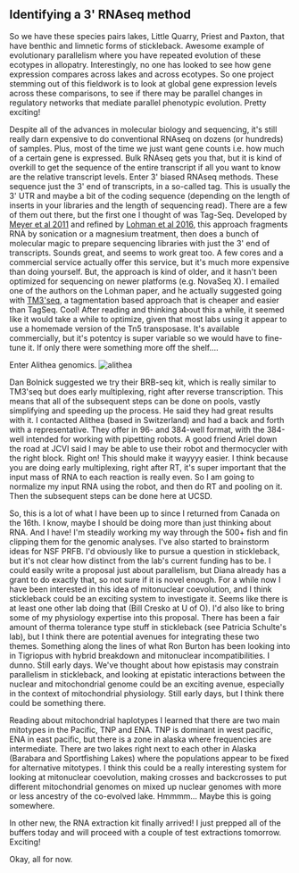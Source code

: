 ## Identifying a 3' RNAseq method

So we have these species pairs lakes, Little Quarry, Priest and Paxton, that have benthic and limnetic forms of stickleback. Awesome example of evolutionary parallelism where you have repeated 
evolution of these ecotypes in allopatry. Interestingly, no one has looked to see how gene expression compares across lakes and across ecotypes. So one project stemming out of this fieldwork is to 
look at global gene expression levels across these comparisons, to see if there may be parallel changes in regulatory networks that mediate parallel phenotypic evolution. Pretty exciting!

Despite all of the advances in molecular biology and sequencing, it's still really darn expensive to do conventional RNAseq on dozens (or hundreds) of samples. Plus, most of the time we just want 
gene counts i.e. how much of a certain gene is expressed. Bulk RNAseq gets you that, but it is kind of overkill to get the sequence of the entire transcript if all you want to know are the relative 
transcript levels. Enter 3' biased RNAseq methods. These sequence just the 3' end of transcripts, in a so-called tag. This is usually the 3' UTR and maybe a bit of the coding sequence (depending on 
the length of inserts in your libraries and the length of sequencing read). There are a few of them out there, but the first one I thought of was Tag-Seq. Developed by [Meyer et al 
2011](https://onlinelibrary.wiley.com/doi/10.1111/j.1365-294X.2011.05205.x) and refined 
by [Lohman et al 2016](https://onlinelibrary.wiley.com/doi/full/10.1111/1755-0998.12529), this approach fragments RNA by sonication or a magnesium treatment, then does a bunch of molecular magic to 
prepare sequencing libraries with just the 3' end of transcripts. Sounds great, and seems to work great too. A few cores and a commercial service actually offer this service, but it's much more 
expensive than doing yourself. But, the approach is kind of older, and it hasn't been optimized for sequencing on newer platforms (e.g. NovaSeq X). I emailed one of the authors on the Lohman paper, 
and he actually suggested going with [TM3'seq](https://academic.oup.com/g3journal/article/10/1/143/6020296), a tagmentation based approach that is cheaper and easier than TagSeq. Cool! After reading 
and thinking about this a while, it seemed like it would take a while to optimize, given that most labs using it appear to use a homemade version of the Tn5 transposase. It's available commercially, 
but it's potentcy is super variable so we would have to fine-tune it. If only there were something more off the shelf....

Enter Alithea genomics. 
![alithea](https://www.biomol.com/media/image/51/cd/58/Alithea_Genomics_Logo_200x200.png) 

Dan Bolnick suggested we try their BRB-seq kit, which is really similar to TM3'seq but does early multiplexing, right after reverse transcription. This means that all of the 
subsequent steps can be done on pools, vastly simplifying and speeding up the process. He said they had great results with it. I contacted Alithea (based in Switzerland) and had a back and forth 
with a representative. They offer in 96- and 384-well format, with the 384-well intended for working with pipetting robots. A good friend Ariel down the road at JCVI said I may be able to use their 
robot and thermocycler with the right block. Right on! This should make it wayyyy easier. I think because you are doing early multiplexing, right after RT, it's super important that the input mass 
of RNA to each reaction is really even. So I am going to normalize my input RNA using the robot, and then do RT and pooling on it. Then the subsequent steps can be done here at UCSD. 

So, this is a lot of what I have been up to since I returned from Canada on the 16th. I know, maybe I should be doing more than just thinking about RNA. And I have! I'm steadily working my way 
through the 500+ fish and fin clipping them for the genomic analyses. I've also started to brainstorm ideas for NSF PRFB. I'd obviously like to pursue a question in stickleback, but it's not clear 
how distinct from the lab's current funding has to be. I could easily write a proposal just about parallelism, but Diana already has a grant to do exactly that, so not sure if it is novel enough. 
For a while now I have been interested in this idea of mitonuclear coevolution, and I think stickleback could be an exciting system to investigate it. Seems like there is at least one other lab 
doing that (Bill Cresko at U of O). I'd also like to bring some of my physiology expertise into this proposal. There has been a fair amount of therma tolerance type stuff in stickleback (see 
Patricia Schulte's lab), but I think there are potential avenues for integrating these two themes. Something along the lines of what Ron Burton has been looking into in Tigriopus with hybrid 
breakdown and mitonuclear incompatibilities. I dunno. Still early days. We've thought about how epistasis may constrain parallelism in stickleback, and looking at epistatic interactions between the 
nuclear and mitochondrial genome could be an exciting avenue, especially in the context of mitochondrial physiology. Still early days, but I think there could be something there.

Reading about mitochondrial haplotypes I learned that there are two main mitotypes in the Pacific, TNP and ENA. TNP is dominant in west pacific, ENA in east pacific, but there is a zone in alaska 
where frequencies are intermediate. There are two lakes right next to each other in Alaska (Barabara and Sportfishing Lakes) where the populations appear to be fixed for alternative mitotypes. I 
think this could be a really interesting system for looking at mitonuclear coevolution, making crosses and backcrosses to put different mitochondrial genomes on mixed up nuclear genomes with more or 
less ancestry of the co-evolved lake. Hmmmm... Maybe this is going somewhere.

In other new, the RNA extraction kit finally arrived! I just prepped all of the buffers today and will proceed with a couple of test extractions tomorrow. Exciting!

Okay, all for now.  


